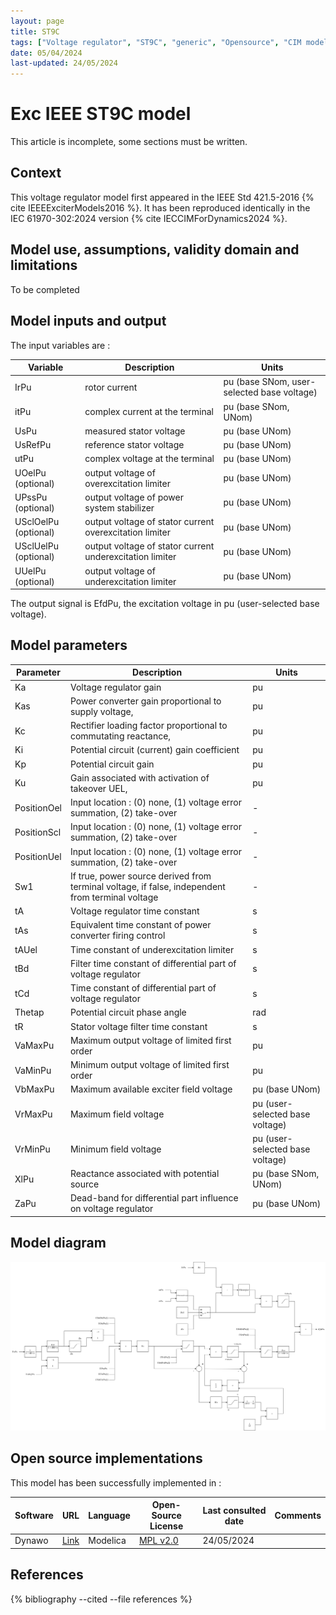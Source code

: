 ```yaml
---
layout: page
title: ST9C
tags: ["Voltage regulator", "ST9C", "generic", "Opensource", "CIM model", "RMS", "phasor", "MRL4", "Single phase", "ExcIEEEST9C", "IEEE", "dynawo", "#106"]
date: 05/04/2024
last-updated: 24/05/2024
---
```

# Exc IEEE ST9C model

This article is incomplete, some sections must be written.

## Context

This voltage regulator model first appeared in the IEEE Std 421.5-2016 {% cite IEEEExciterModels2016 %}. It has been reproduced identically in the IEC 61970-302:2024 version {% cite IECCIMForDynamics2024 %}.

## Model use, assumptions, validity domain and limitations

To be completed

## Model inputs and output

The input variables are :

| Variable | Description | Units |
|-----------|--------------| ------|
|IrPu |rotor current |pu (base SNom, user-selected base voltage)|
|itPu |complex current at the terminal |pu (base SNom, UNom)|
|UsPu |measured stator voltage |pu (base UNom)|
|UsRefPu |reference stator voltage |pu (base UNom)|
|utPu |complex voltage at the terminal |pu (base UNom)|
|UOelPu (optional) |output voltage of overexcitation limiter |pu (base UNom)|
|UPssPu (optional) |output voltage of power system stabilizer |pu (base UNom)|
|USclOelPu (optional) |output voltage of stator current overexcitation limiter |pu (base UNom)|
|USclUelPu (optional) |output voltage of stator current underexcitation limiter |pu (base UNom)|
|UUelPu (optional) |output voltage of underexcitation limiter |pu (base UNom)|

The output signal is EfdPu, the excitation voltage in pu (user-selected base voltage).

## Model parameters

| Parameter | Description | Units |
|-----------|--------------| ------|
|Ka |Voltage regulator gain |pu|
|Kas |Power converter gain proportional to supply voltage, |pu|
|Kc |Rectifier loading factor proportional to commutating reactance, |pu|
|Ki |Potential circuit (current) gain coefficient |pu|
|Kp |Potential circuit gain |pu|
|Ku |Gain associated with activation of takeover UEL, |pu|
|PositionOel |Input location : (0) none, (1) voltage error summation, (2) take-over|-|
|PositionScl |Input location : (0) none, (1) voltage error summation, (2) take-over|-|
|PositionUel |Input location : (0) none, (1) voltage error summation, (2) take-over|-|
|Sw1 |If true, power source derived from terminal voltage, if false, independent from terminal voltage|-|
|tA |Voltage regulator time constant |s|
|tAs |Equivalent time constant of power converter firing control |s|
|tAUel |Time constant of underexcitation limiter |s|
|tBd |Filter time constant of differential part of voltage regulator |s|
|tCd |Time constant of differential part of voltage regulator |s|
|Thetap |Potential circuit phase angle |rad|
|tR |Stator voltage filter time constant |s|
|VaMaxPu |Maximum output voltage of limited first order |pu|
|VaMinPu |Minimum output voltage of limited first order |pu|
|VbMaxPu |Maximum available exciter field voltage |pu (base UNom)|
|VrMaxPu |Maximum field voltage |pu (user-selected base voltage)|
|VrMinPu |Minimum field voltage |pu (user-selected base voltage)|
|XlPu |Reactance associated with potential source |pu (base SNom, UNom)|
|ZaPu |Dead-band for differential part influence on voltage regulator |pu (base UNom)|

## Model diagram

<img src="/pages/models/regulations/ST9C/ST9C.drawio.svg" alt="ST9C diagram">

## Open source implementations

This model has been successfully implemented in :

| Software      | URL | Language | Open-Source License | Last consulted date | Comments |
| ------------- | --- | -------- | ------------------- | ------------------- | -------- |
| Dynawo | [Link](https://github.com/dynawo/dynawo) | Modelica | [MPL v2.0](https://www.mozilla.org/en-US/MPL/2.0/)  | 24/05/2024 |  |

## References

{% bibliography --cited --file references  %}
